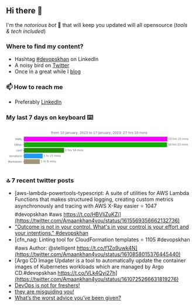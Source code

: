<!--- [![Hits](https://hits.seeyoufarm.com/api/count/incr/badge.svg?url=https%3A%2F%2Fgithub.com%2Fakhan4u%2Fhit-counter&count_bg=%2379C83D&title_bg=%23555555&icon=&icon_color=%23E7E7E7&title=visits&edge_flat=false)](https://hits.seeyoufarm.com) --->

## Hi there 👋

I'm the _notorious bot_ 🤣 that will keep you updated will all opensource (_tools & tech included_) 

### Where to find my content?

* Hashtag [#devopskhan](https://www.linkedin.com/feed/hashtag/devopskhan) on LinkedIn
* A noisy bird on [Twitter](https://twitter.com/Amaankhan4you)
* Once in a great while I [blog](https://linuxparrot.netlify.app) 


### 📫 **How to reach me**

* Preferably [LinkedIn](https://www.linkedin.com/in/amaan-khan-linux-ninja)

### My last 7 days on keyboard ⌨️

<img src="https://github.com/akhan4u/akhan4u/blob/main/images/stat.svg" alt="Amaan's Wakatime Activity!"/>

### 🔝 7 recent twitter posts
<!-- DEVDOJO:START -->
- [aws-lambda-powertools-typescript: A suite of utilities for AWS Lambda Functions that makes structured logging, creating custom metrics asynchronously and tracing with AWS X-Ray easier
⭐️ 1047
#devopskhan #aws
https://t.co/HBVliZuKZj](https://twitter.com/Amaankhan4you/status/1615569356662132736)
- [&quot;Outcome is not in your control.
What&#39;s in your control is your effort and your intentions.&quot;
#devopskhan](https://twitter.com/Amaankhan4you/status/1610881463993643008)
- [cfn_nag: Linting tool for CloudFormation templates
⭐️ 1105
#devopskhan #aws
Author: @stelligent
https://t.co/f1Zo9uwk4N](https://twitter.com/Amaankhan4you/status/1610858015376445440)
- [Argo CD Image Updater is a tool to automatically update the container images of Kubernetes workloads which are managed by Argo CD.#devopskhan https://t.co/VLk4Qyi27h](https://twitter.com/Amaankhan4you/status/1610725266631819276)
- [DevOps is not for freshers!](https://twitter.com/Amaankhan4you/status/1610721194604638208)
- [they are misguiding you!](https://twitter.com/Amaankhan4you/status/1610721196831801344)
- [What’s the worst advice you’ve been given?](https://twitter.com/Amaankhan4you/status/1610721192289398784)
<!-- DEVDOJO:END -->

<!-- ![Amaan's GitHub stats](https://github-readme-stats.vercel.app/api?username=akhan4u&count_private=true&show_icons=true&hide=contribs) -->
